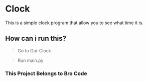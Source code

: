 # Clock
This is a simple clock program that allow you to see what time it is.

## How can i run this?
> Go to Gui-Clock

> Run main.py

### This Project Belongs to Bro Code
